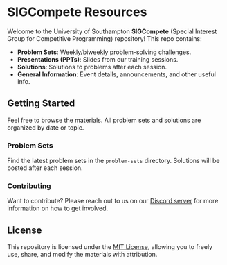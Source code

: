 # SIGCompete Resources

Welcome to the University of Southampton **SIGCompete** (Special Interest Group for Competitive Programming) repository! This repo contains:

- **Problem Sets**: Weekly/biweekly problem-solving challenges.
- **Presentations (PPTs)**: Slides from our training sessions.
- **Solutions**: Solutions to problems after each session.
- **General Information**: Event details, announcements, and other useful info.

## Getting Started

Feel free to browse the materials. All problem sets and solutions are organized by date or topic.

### Problem Sets
Find the latest problem sets in the `problem-sets` directory. Solutions will be posted after each session.

### Contributing
Want to contribute? Please reach out to us on our [Discord server](https://discord.gg/sD74JdV8) for more information on how to get involved.

## License

This repository is licensed under the [MIT License](LICENSE), allowing you to freely use, share, and modify the materials with attribution.
